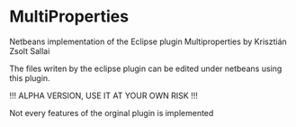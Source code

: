 # MultiProperties
Netbeans implementation of the Eclipse plugin Multiproperties by Krisztián Zsolt Sallai

The files writen by the eclipse plugin can be edited under netbeans using this plugin.

!!! ALPHA VERSION, USE IT AT YOUR OWN RISK !!!

Not every features of the orginal plugin is implemented